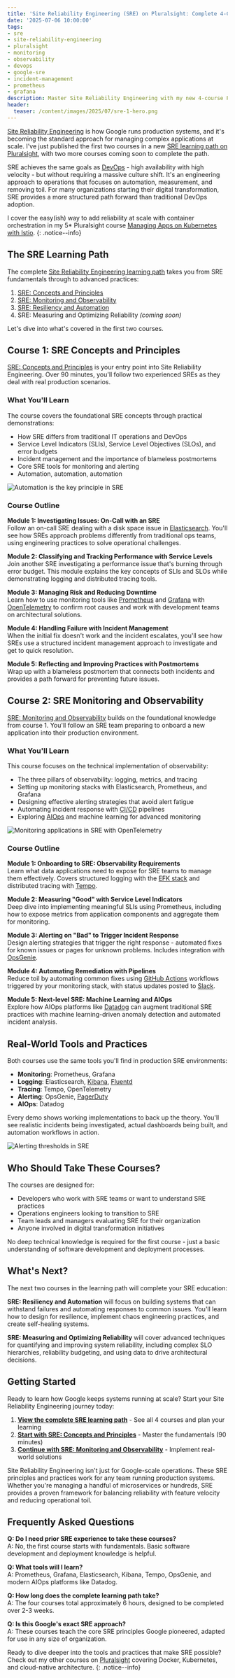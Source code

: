 ```yaml
---
title: 'Site Reliability Engineering (SRE) on Pluralsight: Complete 4-Course Learning Path'
date: '2025-07-06 10:00:00'
tags:
- sre
- site-reliability-engineering
- pluralsight
- monitoring
- observability
- devops
- google-sre
- incident-management
- prometheus
- grafana
description: Master Site Reliability Engineering with my new 4-course Pluralsight learning path. Learn Google's SRE practices, monitoring with Prometheus & Grafana, incident management, and production observability through hands-on demonstrations.
header:
  teaser: /content/images/2025/07/sre-1-hero.png
---
```


[Site Reliability Engineering](https://sre.google/sre-book/table-of-contents/) is how Google runs production systems, and it's becoming the standard approach for managing complex applications at scale. I've just published the first two courses in a new [SRE learning path on Pluralsight](/l/ps-sre-path), with two more courses coming soon to complete the path.

SRE achieves the same goals as [DevOps](https://www.atlassian.com/devops) - high availability with high velocity - but without requiring a massive culture shift. It's an engineering approach to operations that focuses on automation, measurement, and removing toil. For many organizations starting their digital transformation, SRE provides a more structured path forward than traditional DevOps adoption.

I cover the easy(ish) way to add reliability at scale with container orchestration in my 5\* Pluralsight course [Managing Apps on Kubernetes with Istio](/l/ps-istio).
{: .notice--info}

## The SRE Learning Path

The complete [Site Reliability Engineering learning path](/l/ps-sre-path) takes you from SRE fundamentals through to advanced practices:

1. [SRE: Concepts and Principles](/l/ps-sre-concepts)
2. [SRE: Monitoring and Observability](/l/ps-sre-monitoring)
3. [SRE: Resiliency and Automation](/l/ps-sre-resiliency)
4. SRE: Measuring and Optimizing Reliability _(coming soon)_

Let's dive into what's covered in the first two courses.

## Course 1: SRE Concepts and Principles

[SRE: Concepts and Principles](/l/ps-sre-concepts) is your entry point into Site Reliability Engineering. Over 90 minutes, you'll follow two experienced SREs as they deal with real production scenarios.

### What You'll Learn

The course covers the foundational SRE concepts through practical demonstrations:

- How SRE differs from traditional IT operations and DevOps
- Service Level Indicators (SLIs), Service Level Objectives (SLOs), and error budgets
- Incident management and the importance of blameless postmortems
- Core SRE tools for monitoring and alerting
- Automation, automation, automation

![Automation is the key principle in SRE](/content/images/2025/07/sre-1-automate.png)

### Course Outline

**Module 1: Investigating Issues: On-Call with an SRE**  
Follow an on-call SRE dealing with a disk space issue in [Elasticsearch](https://www.elastic.co/elasticsearch/). You'll see how SREs approach problems differently from traditional ops teams, using engineering practices to solve operational challenges.

**Module 2: Classifying and Tracking Performance with Service Levels**  
Join another SRE investigating a performance issue that's burning through error budget. This module explains the key concepts of SLIs and SLOs while demonstrating logging and distributed tracing tools.

**Module 3: Managing Risk and Reducing Downtime**  
Learn how to use monitoring tools like [Prometheus](https://prometheus.io/) and [Grafana](https://grafana.com/) with [OpenTelemetry](https://opentelemetry.io/) to confirm root causes and work with development teams on architectural solutions.

**Module 4: Handling Failure with Incident Management**  
When the initial fix doesn't work and the incident escalates, you'll see how SREs use a structured incident management approach to investigate and get to quick resolution.

**Module 5: Reflecting and Improving Practices with Postmortems**  
Wrap up with a blameless postmortem that connects both incidents and provides a path forward for preventing future issues.



## Course 2: SRE Monitoring and Observability

[SRE: Monitoring and Observability](/l/ps-sre-monitoring) builds on the foundational knowledge from course 1. You'll follow an SRE team preparing to onboard a new application into their production environment.

### What You'll Learn

This course focuses on the technical implementation of observability:

- The three pillars of observability: logging, metrics, and tracing
- Setting up monitoring stacks with Elasticsearch, Prometheus, and Grafana
- Designing effective alerting strategies that avoid alert fatigue
- Automating incident response with [CI/CD](https://www.redhat.com/en/topics/devops/what-is-ci-cd) pipelines
- Exploring [AIOps](https://www.gartner.com/en/information-technology/glossary/aiops-artificial-intelligence-operations) and machine learning for advanced monitoring

![Monitoring applications in SRE with OpenTelemetry](/content/images/2025/07/sre-2-monitor.png)

### Course Outline

**Module 1: Onboarding to SRE: Observability Requirements**  
Learn what data applications need to expose for SRE teams to manage them effectively. Covers structured logging with the [EFK stack](https://www.elastic.co/what-is/elk-stack) and distributed tracing with [Tempo](https://grafana.com/oss/tempo/).

**Module 2: Measuring "Good" with Service Level Indicators**  
Deep dive into implementing meaningful SLIs using Prometheus, including how to expose metrics from application components and aggregate them for monitoring.

**Module 3: Alerting on "Bad" to Trigger Incident Response**  
Design alerting strategies that trigger the right response - automated fixes for known issues or pages for unknown problems. Includes integration with [OpsGenie](https://www.atlassian.com/software/opsgenie).

**Module 4: Automating Remediation with Pipelines**  
Reduce toil by automating common fixes using [GitHub Actions](https://github.com/features/actions) workflows triggered by your monitoring stack, with status updates posted to [Slack](https://slack.com/).

**Module 5: Next-level SRE: Machine Learning and AIOps**  
Explore how AIOps platforms like [Datadog](https://www.datadoghq.com/) can augment traditional SRE practices with machine learning-driven anomaly detection and automated incident analysis.

## Real-World Tools and Practices

Both courses use the same tools you'll find in production SRE environments:

- **Monitoring**: Prometheus, Grafana
- **Logging**: Elasticsearch, [Kibana](https://www.elastic.co/kibana/), [Fluentd](https://www.fluentd.org/)
- **Tracing**: Tempo, OpenTelemetry
- **Alerting**: OpsGenie, [PagerDuty](https://www.pagerduty.com/)
- **AIOps**: Datadog

Every demo shows working implementations to back up the theory. You'll see realistic incidents being investigated, actual dashboards being built, and automation workflows in action.

![Alerting thresholds in SRE](/content/images/2025/07/sre-2-alert.png)

## Who Should Take These Courses?

The courses are designed for:

- Developers who work with SRE teams or want to understand SRE practices
- Operations engineers looking to transition to SRE
- Team leads and managers evaluating SRE for their organization
- Anyone involved in digital transformation initiatives

No deep technical knowledge is required for the first course - just a basic understanding of software development and deployment processes.

## What's Next?

The next two courses in the learning path will complete your SRE education:

**SRE: Resiliency and Automation** will focus on building systems that can withstand failures and automating responses to common issues. You'll learn how to design for resilience, implement chaos engineering practices, and create self-healing systems.

**SRE: Measuring and Optimizing Reliability** will cover advanced techniques for quantifying and improving system reliability, including complex SLO hierarchies, reliability budgeting, and using data to drive architectural decisions.

## Getting Started

Ready to learn how Google keeps systems running at scale? Start your Site Reliability Engineering journey today:

1. **[View the complete SRE learning path](/l/ps-sre-path)** - See all 4 courses and plan your learning
2. **[Start with SRE: Concepts and Principles](/l/ps-sre-concepts)** - Master the fundamentals (90 minutes)
3. **[Continue with SRE: Monitoring and Observability](/l/ps-sre-monitoring)** - Implement real-world solutions

Site Reliability Engineering isn't just for Google-scale operations. These SRE principles and practices work for any team running production systems. Whether you're managing a handful of microservices or hundreds, SRE provides a proven framework for balancing reliability with feature velocity and reducing operational toil.

## Frequently Asked Questions

**Q: Do I need prior SRE experience to take these courses?**  
A: No, the first course starts with fundamentals. Basic software development and deployment knowledge is helpful.

**Q: What tools will I learn?**  
A: Prometheus, Grafana, Elasticsearch, Kibana, Tempo, OpsGenie, and modern AIOps platforms like Datadog.

**Q: How long does the complete learning path take?**  
A: The four courses total approximately 6 hours, designed to be completed over 2-3 weeks.

**Q: Is this Google's exact SRE approach?**  
A: These courses teach the core SRE principles Google pioneered, adapted for use in any size of organization.

Ready to dive deeper into the tools and practices that make SRE possible? Check out my other courses on [Pluralsight](/l/ps-home) covering Docker, Kubernetes, and cloud-native architecture.
{: .notice--info}